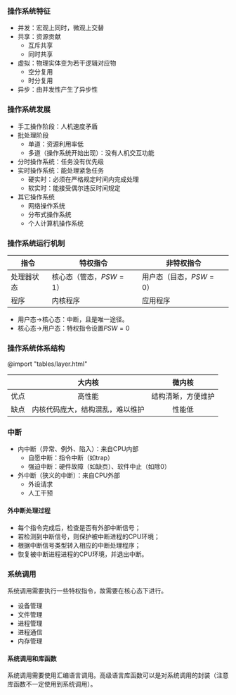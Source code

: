 
### 操作系统特征

- 并发：宏观上同时，微观上交替
- 共享：资源贡献
  - 互斥共享
  - 同时共享
- 虚拟：物理实体变为若干逻辑对应物
  - 空分复用
  - 时分复用
- 异步：由并发性产生了异步性

### 操作系统发展

- 手工操作阶段：人机速度矛盾
- 批处理阶段
  - 单道：资源利用率低
  - 多道（操作系统开始出现）：没有人机交互功能
- 分时操作系统：任务没有优先级
- 实时操作系统：能处理紧急任务
  - 硬实时：必须在严格规定时间内完成处理
  - 软实时：能接受偶尔违反时间规定
- 其它操作系统
  - 网络操作系统
  - 分布式操作系统
  - 个人计算机操作系统

### 操作系统运行机制

| 指令       | 特权指令                | 非特权指令              |
| ---------- | ----------------------- | ----------------------- |
| 处理器状态 | 核心态（管态，$PSW=1$） | 用户态（目态，$PSW=0$） |
| 程序       | 内核程序                | 应用程序                |

- 用户态→核心态：中断，且是唯一途径。
- 核心态→用户态：特权指令设置$PSW=0$

### 操作系统体系结构

@import "tables/layer.html"

|      |              大内核              |       微内核       |
| ---: | :------------------------------: | :----------------: |
| 优点 |              高性能              | 结构清晰，方便维护 |
| 缺点 | 内核代码庞大，结构混乱，难以维护 |       性能低       |

### 中断

- 内中断（异常、例外、陷入）：来自CPU内部
  - 自愿中断：指令中断（如trap）
  - 强迫中断：硬件故障（如缺页）、软件中止（如除0）
- 外中断（狭义的中断）：来自CPU外部
  - 外设请求
  - 人工干预

#### 外中断处理过程

- 每个指令完成后，检查是否有外部中断信号；
- 若检测到中断信号，则保护被中断进程的CPU环境；
- 根据中断信号类型转入相应的中断处理程序；
- 恢复被中断进程进程的CPU环境，并退出中断。

### 系统调用

系统调用需要执行一些特权指令，故需要在核心态下进行。

- 设备管理
- 文件管理
- 进程管理
- 进程通信
- 内存管理

#### 系统调用和库函数

系统调用需要使用汇编语言调用。高级语言库函数可以是对系统调用的封装（注意库函数不一定使用到系统调用）。
